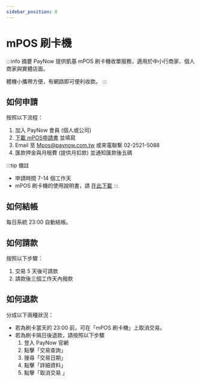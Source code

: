 ```yaml
---
sidebar_position: 0
---
```

# mPOS 刷卡機
:::info 摘要
PayNow 提供凱基 mPOS 刷卡機收單服務，適用於中小行商家、個人商家與實體店面。

體機小攜帶方便，有網路即可便利收款。
:::

## 如何申請
按照以下流程：

1. 加入 PayNow 會員 (個人或公司)
2. [下載 mPOS申請書](https://gateway.paynow.com.tw/Home/DownloadAPIFile?FileName=PayNow%E5%87%B1%E5%9F%BAMPOS%E7%94%B3%E8%AB%8B%E6%9B%B820220607%E6%9C%80%E6%96%B0%E7%89%88.pdf) 並填寫
3. Email 至 Mpos@paynow.com.tw 或來電聯繫 02-2521-5088
4. 匯款押金與月租費 (提供月扣款) 並通知匯款後五碼

:::tip 備註
- 申請時間 7-14 個工作天
- mPOS 刷卡機的使用說明書，請 [在此下載](https://gateway.paynow.com.tw/Home/DownloadAPIFile?FileName=PayNow%E5%87%B1%E5%9F%BAMPOS%E7%94%B3%E8%AB%8B%E6%9B%B820220607%E6%9C%80%E6%96%B0%E7%89%88.pdf) 
:::

## 如何結帳
每日系統 23:00 自動結帳。

## 如何請款

按照以下步驟：
1. 交易 5 天後可請款
2. 請款後三個工作天內撥款

<!-- @TODO 需補上系統操作畫面與流程 -->

## 如何退款

分成以下兩種狀況：
- 若為刷卡當天的 23:00 前，可在「mPOS 刷卡機」上取消交易。
- 若為刷卡隔日後退款，請按照以下步驟
  1. 登入 PayNow 官網
  2. 點擊「交易查詢」
  3. 搜尋「交易日期」
  4. 點擊「詳細資料」
  5. 點擊「取消交易 」

<!-- @TODO 第二種狀況我看不懂 -->
